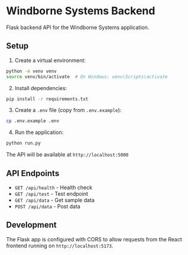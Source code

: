 # Windborne Systems Backend

Flask backend API for the Windborne Systems application.

## Setup

1. Create a virtual environment:
```bash
python -m venv venv
source venv/bin/activate  # On Windows: venv\Scripts\activate
```

2. Install dependencies:
```bash
pip install -r requirements.txt
```

3. Create a `.env` file (copy from `.env.example`):
```bash
cp .env.example .env
```

4. Run the application:
```bash
python run.py
```

The API will be available at `http://localhost:5000`

## API Endpoints

- `GET /api/health` - Health check
- `GET /api/test` - Test endpoint
- `GET /api/data` - Get sample data
- `POST /api/data` - Post data

## Development

The Flask app is configured with CORS to allow requests from the React frontend running on `http://localhost:5173`.
